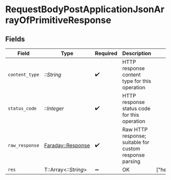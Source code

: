 # RequestBodyPostApplicationJsonArrayOfPrimitiveResponse


## Fields

| Field                                                                       | Type                                                                        | Required                                                                    | Description                                                                 | Example                                                                     |
| --------------------------------------------------------------------------- | --------------------------------------------------------------------------- | --------------------------------------------------------------------------- | --------------------------------------------------------------------------- | --------------------------------------------------------------------------- |
| `content_type`                                                              | *::String*                                                                  | :heavy_check_mark:                                                          | HTTP response content type for this operation                               |                                                                             |
| `status_code`                                                               | *::Integer*                                                                 | :heavy_check_mark:                                                          | HTTP response status code for this operation                                |                                                                             |
| `raw_response`                                                              | [Faraday::Response](https://www.rubydoc.info/gems/faraday/Faraday/Response) | :heavy_check_mark:                                                          | Raw HTTP response; suitable for custom response parsing                     |                                                                             |
| `res`                                                                       | T::Array<*::String*>                                                        | :heavy_minus_sign:                                                          | OK                                                                          | ["hello","world"]                                                           |
